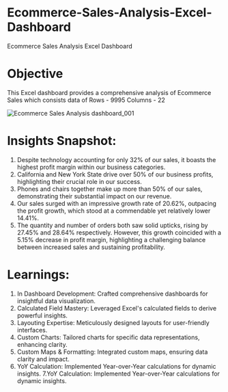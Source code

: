 # Ecommerce-Sales-Analysis-Excel-Dashboard
Ecommerce Sales Analysis Excel Dashboard

# Objective
This Excel dashboard provides a comprehensive analysis of Ecommerce Sales which consists data of Rows - 9995 Columns - 22

![Ecommerce Sales Analysis dashboard_001](https://github.com/Bhagyaak47/Ecommerce-Sales-Analysis-Excel-Dashboard/assets/152842490/1f97d45d-59cb-4de6-8245-4d7646c81343)

# Insights Snapshot: 
1. Despite technology accounting for only 32% of our sales, it boasts the highest profit margin within our business categories.
2. California and New York State drive over 50% of our business profits, highlighting their crucial role in our success.
3. Phones and chairs together make up more than 50% of our sales, demonstrating their substantial impact on our revenue.
4. Our sales surged with an impressive growth rate of 20.62%, outpacing the profit growth, which stood at a commendable yet relatively lower 14.41%.
5. The quantity and number of orders both saw solid upticks, rising by 27.45% and 28.64% respectively. However, this growth coincided with a 5.15% decrease in profit margin, highlighting a challenging balance between increased sales and sustaining profitability.

# Learnings: 
1. In Dashboard Development: Crafted comprehensive dashboards for insightful data visualization.
2. Calculated Field Mastery: Leveraged Excel's calculated fields to derive powerful insights.
3. Layouting Expertise: Meticulously designed layouts for user-friendly interfaces.
4. Custom Charts: Tailored charts for specific data representations, enhancing clarity.
5. Custom Maps & Formatting: Integrated custom maps, ensuring data clarity and impact.
6. YoY Calculation: Implemented Year-over-Year calculations for dynamic insights.
7.YoY Calculation: Implemented Year-over-Year calculations for dynamic insights. 


